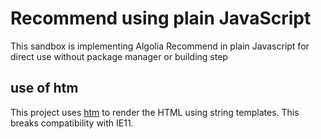 # Recommend using plain JavaScript

This sandbox is implementing Algolia Recommend in plain Javascript for direct use without package manager or building step

## use of htm

This project uses [htm](https://github.com/developit/htm) to render the HTML using string templates. This breaks compatibility with IE11.